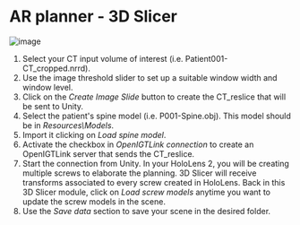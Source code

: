 # AR planner - 3D Slicer
![image](https://user-images.githubusercontent.com/66890913/212739660-02aa4bc9-ac2a-4773-90ff-74f153838b95.png)
1. Select your CT input volume of interest (i.e. Patient001-CT_cropped.nrrd).
2. Use the image threshold slider to set up a suitable window width and window level.
3. Click on the *Create Image Slide* button to create the CT_reslice that will be sent to Unity.
4. Select the patient's spine model (i.e. P001-Spine.obj). This model should be in *Resources\Models*.
5. Import it clicking on *Load spine model*.
6. Activate the checkbox in *OpenIGTLink connection* to create an OpenIGTLink server that sends the CT_reslice.
7. Start the connection from Unity. In your HoloLens 2, you will be creating multiple screws to elaborate the planning. 3D Slicer will receive transforms associated to every screw created in HoloLens. Back in this 3D Slicer module, click on *Load screw models* anytime you want to update the screw models in the scene.
8. Use the *Save data* section to save your scene in the desired folder.
